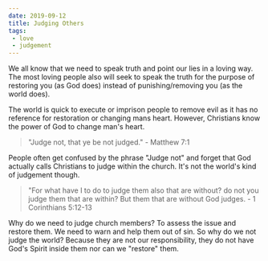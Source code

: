 ```yaml
---
date: 2019-09-12
title: Judging Others
tags:
 - love
 - judgement
---
```


We all know that we need to speak truth and point our lies in a loving way. The most loving people also will seek to speak the truth for the purpose of restoring you (as God does) instead of punishing/removing you (as the world does).

The world is quick to execute or imprison people to remove evil as it has no reference for restoration or changing mans heart. However, Christians know the power of God to change man's heart.

> "Judge not, that ye be not judged." - Matthew 7:1

People often get confused by the phrase "Judge not" and forget that God actually calls Christians to judge within the church. It's not the world's kind of judgement though.

> "For what have I to do to judge them also that are without? do not you judge them that are within? But them that are without God judges. - 1 Corinthians 5:12-13

Why do we need to judge church members? To assess the issue and restore them. We need to warn and help them out of sin. So why do we not judge the world? Because they are not our responsibility, they do not have God's Spirit inside them nor can we "restore" them.
